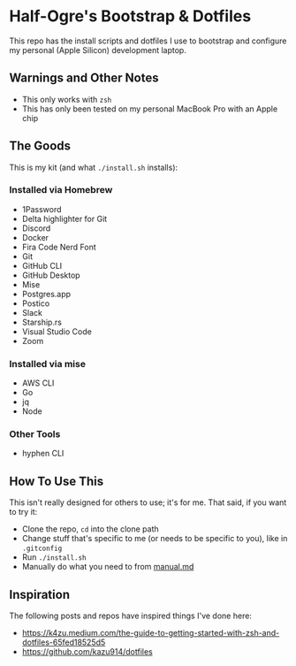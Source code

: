 # Half-Ogre's Bootstrap & Dotfiles

This repo has the install scripts and dotfiles I use to bootstrap and configure my personal (Apple Silicon) development laptop.

## Warnings and Other Notes

- This only works with `zsh`
- This has only been tested on my personal MacBook Pro with an Apple chip

## The Goods

This is my kit (and what `./install.sh` installs):

### Installed via Homebrew

- 1Password
- Delta highlighter for Git
- Discord
- Docker
- Fira Code Nerd Font
- Git
- GitHub CLI
- GitHub Desktop
- Mise
- Postgres.app
- Postico
- Slack
- Starship.rs
- Visual Studio Code
- Zoom

### Installed via mise

- AWS CLI
- Go
- jq
- Node

### Other Tools

- hyphen CLI

## How To Use This

This isn't really designed for others to use; it's for me. That said, if you want to try it:

- Clone the repo, `cd` into the clone path
- Change stuff that's specific to me (or needs to be specific to you), like in `.gitconfig`
- Run `./install.sh`
- Manually do what you need to from [manual.md](./manual.md)

## Inspiration

The following posts and repos have inspired things I've done here:

-  https://k4zu.medium.com/the-guide-to-getting-started-with-zsh-and-dotfiles-65fed18525d5
-  https://github.com/kazu914/dotfiles

